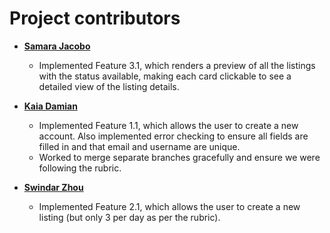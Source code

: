 Project contributors
============================================

* **[Samara Jacobo](https://github.com/sjacobo3)**

  * Implemented Feature 3.1, which renders a preview of all the listings with the status available, making each card clickable to see a detailed view of the listing details.


* **[Kaia Damian](https://github.com/kaiadamian)**

  * Implemented Feature 1.1, which allows the user to create a new account. Also implemented error checking to ensure all fields are filled in and that email and username are unique.
  * Worked to merge separate branches gracefully and ensure we were following the rubric.

* **[Swindar Zhou](https://github.com/swindar-zhou)**

  * Implemented Feature 2.1, which allows the user to create a new listing (but only 3 per day as per the rubric).
